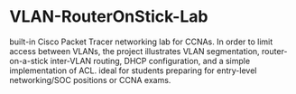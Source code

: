 # VLAN-RouterOnStick-Lab
built-in Cisco Packet Tracer networking lab for CCNAs. In order to limit access between VLANs, the project illustrates VLAN segmentation, router-on-a-stick inter-VLAN routing, DHCP configuration, and a simple implementation of ACL. ideal for students preparing for entry-level networking/SOC positions or CCNA exams.
